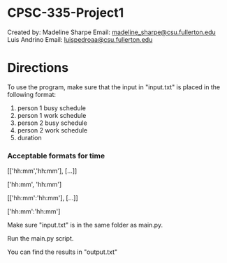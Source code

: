 # CPSC-335-Project1 
Created by:
Madeline Sharpe    Email: madeline_sharpe@csu.fullerton.edu
Luis Andrino       Email: luispedroaa@csu.fullerton.edu

# Directions
To use the program, make sure that the input in "input.txt" is placed in the following format:
1. person 1 busy schedule
2. person 1 work schedule
3. person 2 busy schedule
4. person 2 work schedule
5. duration

### Acceptable formats for time
\[\['hh:mm','hh:mm'\], \[...\]\]

\['hh:mm', 'hh:mm'\]

\[\['hh:mm':'hh:mm'\], \[...\]\]

\['hh:mm':'hh:mm'\]

Make sure "input.txt" is in the same folder as main.py.

Run the main.py script.

You can find the results in "output.txt"
